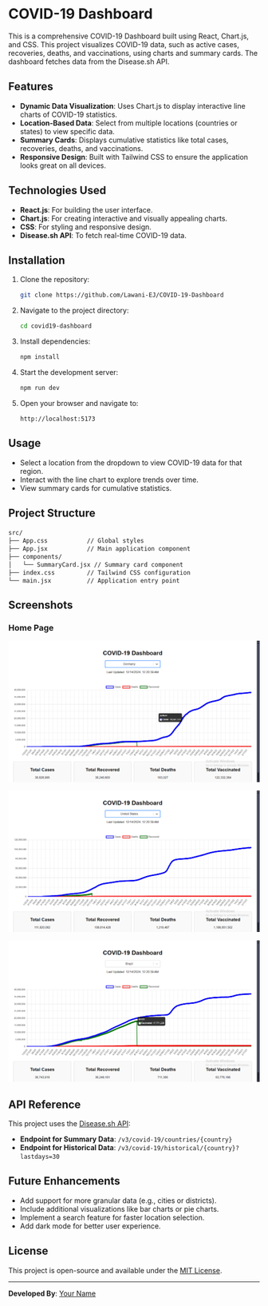 # COVID-19 Dashboard

This is a comprehensive COVID-19 Dashboard built using React, Chart.js, and CSS. This project visualizes COVID-19 data, such as active cases, recoveries, deaths, and vaccinations, using charts and summary cards. The dashboard fetches data from the Disease.sh API.

## Features

- **Dynamic Data Visualization**: Uses Chart.js to display interactive line charts of COVID-19 statistics.
- **Location-Based Data**: Select from multiple locations (countries or states) to view specific data.
- **Summary Cards**: Displays cumulative statistics like total cases, recoveries, deaths, and vaccinations.
- **Responsive Design**: Built with Tailwind CSS to ensure the application looks great on all devices.

## Technologies Used

- **React.js**: For building the user interface.
- **Chart.js**: For creating interactive and visually appealing charts.
- **CSS**: For styling and responsive design.
- **Disease.sh API**: To fetch real-time COVID-19 data.

## Installation

1. Clone the repository:
   ```bash
   git clone https://github.com/Lawani-EJ/COVID-19-Dashboard
   ```

2. Navigate to the project directory:
   ```bash
   cd covid19-dashboard
   ```

3. Install dependencies:
   ```bash
   npm install
   ```

4. Start the development server:
   ```bash
   npm run dev
   ```

5. Open your browser and navigate to:
   ```
   http://localhost:5173
   ```

## Usage

- Select a location from the dropdown to view COVID-19 data for that region.
- Interact with the line chart to explore trends over time.
- View summary cards for cumulative statistics.

## Project Structure

```plaintext
src/
├── App.css           // Global styles
├── App.jsx           // Main application component
├── components/
│   └── SummaryCard.jsx // Summary card component
├── index.css         // Tailwind CSS configuration
└── main.jsx          // Application entry point
```

## Screenshots

### Home Page
![Home Page](./public/Screenshot%20(181).png)

![Home Page](./public/Screenshot%20(182).png)

![Home Page](./public/Screenshot%20(183).png)

## API Reference

This project uses the [Disease.sh API](https://disease.sh/docs/):

- **Endpoint for Summary Data**: `/v3/covid-19/countries/{country}`
- **Endpoint for Historical Data**: `/v3/covid-19/historical/{country}?lastdays=30`

## Future Enhancements

- Add support for more granular data (e.g., cities or districts).
- Include additional visualizations like bar charts or pie charts.
- Implement a search feature for faster location selection.
- Add dark mode for better user experience.

## License

This project is open-source and available under the [MIT License](LICENSE).

---

**Developed By**: [Your Name](https://github.com/Lawani-EJ)
